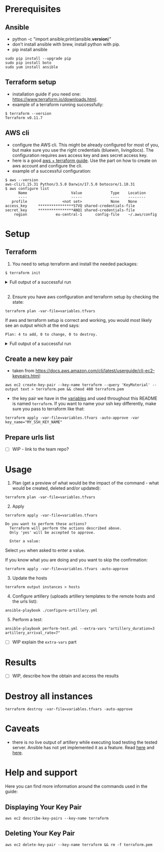 # Prerequisites

## Ansible

- python -c "import ansible;print(ansible.__version__)"
- don't install ansible with brew, install python with pip. 
- pip install ansible

``` without sudo
sudo pip install --upgrade pip
sudo pip install boto
sudo yum install ansible
```

## Terraform setup

- installation guide if you need one: https://www.terraform.io/downloads.html.
- example of a terraform running successfully:

```
$ terraform --version
Terraform v0.11.7
```

## AWS cli

- configure the AWS cli. This might be already configured for most of you, but make sure you use the right credentials (bluewin, livingdocs). The configuration requires aws access key and aws secret access key.
- here is a good [aws + terraform guide](https://hackernoon.com/introduction-to-aws-with-terraform-7a8daf261dc0). Use the part on how to create on aws account and configure the cli.
- example of a successful configuration:

```
$ aws --version
aws-cli/1.15.31 Python/3.5.0 Darwin/17.5.0 botocore/1.10.31
$ aws configure list
      Name                    Value             Type    Location
      ----                    -----             ----    --------
   profile                <not set>             None    None
access_key     ****************57VQ shared-credentials-file
secret_key     ****************ANQ1 shared-credentials-file
    region             eu-central-1      config-file    ~/.aws/config
```

# Setup

## Terraform

1. You need to setup terraform and install the needed packages:

```
$ terraform init
```

<details>
<summary>Full output of a successful run</summary>

```bash
Initializing provider plugins...
- Checking for available provider plugins on https://releases.hashicorp.com...
- Downloading plugin for provider "aws" (1.22.0)...

The following providers do not have any version constraints in configuration,
so the latest version was installed.

To prevent automatic upgrades to new major versions that may contain breaking
changes, it is recommended to add version = "..." constraints to the
corresponding provider blocks in configuration, with the constraint strings
suggested below.

* provider.aws: version = "~> 1.22"

Terraform has been successfully initialized!

You may now begin working with Terraform. Try running "terraform plan" to see
any changes that are required for your infrastructure. All Terraform commands
should now work.

If you ever set or change modules or backend configuration for Terraform,
rerun this command to reinitialize your working directory. If you forget, other
commands will detect it and remind you to do so if necessary
```
</details>

<br/>

2. Ensure you have aws configuration and terraform setup by checking the state:

```
terraform plan -var-file=variables.tfvars
```

If aws and terraform setup is correct and working, you would most likely see an output which at the end says:

```
Plan: 4 to add, 0 to change, 0 to destroy.
```

<details>
<summary>Full output of a successful run</summary>

```bash
$ terraform plan -var-file=variables.tfvars
Refreshing Terraform state in-memory prior to plan...
The refreshed state will be used to calculate this plan, but will not be
persisted to local or remote state storage.


------------------------------------------------------------------------

An execution plan has been generated and is shown below.
Resource actions are indicated with the following symbols:
  + create

Terraform will perform the following actions:

  + aws_default_vpc.default
      id:                                    <computed>
      assign_generated_ipv6_cidr_block:      <computed>
      cidr_block:                            <computed>
      default_network_acl_id:                <computed>
      default_route_table_id:                <computed>
      default_security_group_id:             <computed>
      dhcp_options_id:                       <computed>
      enable_classiclink:                    <computed>
      enable_classiclink_dns_support:        <computed>
      enable_dns_hostnames:                  <computed>
      enable_dns_support:                    "true"
      instance_tenancy:                      <computed>
      ipv6_association_id:                   <computed>
      ipv6_cidr_block:                       <computed>
      main_route_table_id:                   <computed>

  + aws_instance.web-performance-test[0]
      id:                                    <computed>
      ami:                                   "ami-c7e0c82c"
      associate_public_ip_address:           <computed>
      availability_zone:                     <computed>
      ebs_block_device.#:                    <computed>
      ephemeral_block_device.#:              <computed>
      get_password_data:                     "false"
      instance_state:                        <computed>
      instance_type:                         "t2.micro"
      ipv6_address_count:                    <computed>
      ipv6_addresses.#:                      <computed>
      key_name:                              "terraform"
      network_interface.#:                   <computed>
      network_interface_id:                  <computed>
      password_data:                         <computed>
      placement_group:                       <computed>
      primary_network_interface_id:          <computed>
      private_dns:                           <computed>
      private_ip:                            <computed>
      public_dns:                            <computed>
      public_ip:                             <computed>
      root_block_device.#:                   <computed>
      security_groups.#:                     "1"
      security_groups.1271829205:            "with-ssh-security-group"
      source_dest_check:                     "true"
      subnet_id:                             <computed>
      tags.%:                                "1"
      tags.Name:                             "web-performance-test"
      tenancy:                               <computed>
      user_data:                             "8ad701e23aad06df493cc1291465222a8155b4c5"
      volume_tags.%:                         <computed>
      vpc_security_group_ids.#:              <computed>

  + aws_instance.web-performance-test[1]
      id:                                    <computed>
      ami:                                   "ami-c7e0c82c"
      associate_public_ip_address:           <computed>
      availability_zone:                     <computed>
      ebs_block_device.#:                    <computed>
      ephemeral_block_device.#:              <computed>
      get_password_data:                     "false"
      instance_state:                        <computed>
      instance_type:                         "t2.micro"
      ipv6_address_count:                    <computed>
      ipv6_addresses.#:                      <computed>
      key_name:                              "terraform"
      network_interface.#:                   <computed>
      network_interface_id:                  <computed>
      password_data:                         <computed>
      placement_group:                       <computed>
      primary_network_interface_id:          <computed>
      private_dns:                           <computed>
      private_ip:                            <computed>
      public_dns:                            <computed>
      public_ip:                             <computed>
      root_block_device.#:                   <computed>
      security_groups.#:                     "1"
      security_groups.1271829205:            "with-ssh-security-group"
      source_dest_check:                     "true"
      subnet_id:                             <computed>
      tags.%:                                "1"
      tags.Name:                             "web-performance-test"
      tenancy:                               <computed>
      user_data:                             "8ad701e23aad06df493cc1291465222a8155b4c5"
      volume_tags.%:                         <computed>
      vpc_security_group_ids.#:              <computed>

  + aws_security_group.with_ssh
      id:                                    <computed>
      arn:                                   <computed>
      description:                           "Managed by Terraform"
      egress.#:                              "1"
      egress.482069346.cidr_blocks.#:        "1"
      egress.482069346.cidr_blocks.0:        "0.0.0.0/0"
      egress.482069346.description:          ""
      egress.482069346.from_port:            "0"
      egress.482069346.ipv6_cidr_blocks.#:   "0"
      egress.482069346.prefix_list_ids.#:    "0"
      egress.482069346.protocol:             "-1"
      egress.482069346.security_groups.#:    "0"
      egress.482069346.self:                 "false"
      egress.482069346.to_port:              "0"
      ingress.#:                             "1"
      ingress.2541437006.cidr_blocks.#:      "1"
      ingress.2541437006.cidr_blocks.0:      "0.0.0.0/0"
      ingress.2541437006.description:        ""
      ingress.2541437006.from_port:          "22"
      ingress.2541437006.ipv6_cidr_blocks.#: "0"
      ingress.2541437006.protocol:           "tcp"
      ingress.2541437006.security_groups.#:  "0"
      ingress.2541437006.self:               "false"
      ingress.2541437006.to_port:            "22"
      name:                                  "with-ssh-security-group"
      owner_id:                              <computed>
      revoke_rules_on_delete:                "false"
      vpc_id:                                "${aws_default_vpc.default.id}"


Plan: 4 to add, 0 to change, 0 to destroy.

------------------------------------------------------------------------

Note: You didn't specify an "-out" parameter to save this plan, so Terraform
can't guarantee that exactly these actions will be performed if
"terraform apply" is subsequently run.
```

</details>

## Create a new key pair

- taken from https://docs.aws.amazon.com/cli/latest/userguide/cli-ec2-keypairs.html:

```
aws ec2 create-key-pair --key-name terraform --query 'KeyMaterial' --output text > terraform.pem && chmod 400 terraform.pem
```

- the key pair we have in the [variables](./variables.tfvars) and used throughout this README is named `terraform`. If you want to name your ssh key differently, make sure you pass to terraform like that:

```
terraform apply -var-file=variables.tfvars -auto-approve -var key_name="MY_SSH_KEY_NAME"
```

## Prepare urls list

- [ ] WIP - link to the team repo?

# Usage

1. Plan (get a preview of what would be the impact of the command - what would be created, deleted and/or updated):

```
terraform plan -var-file=variables.tfvars
```

2. Apply

```
terraform apply -var-file=variables.tfvars

Do you want to perform these actions?
  Terraform will perform the actions described above.
  Only 'yes' will be accepted to approve.

  Enter a value:
```

Select `yes` when asked to enter a value.

If you know what you are doing and you want to skip the confirmation:

```
terraform apply -var-file=variables.tfvars -auto-approve
```


3. Update the hosts

```
terraform output instances > hosts
```

4. Configure artillery (uploads artillery templates to the remote hosts and the urls list):

```
ansible-playbook ./configure-artillery.yml
```

5. Perform a test:

```
ansible-playbook perform-test.yml --extra-vars "artillery_duration=3 artillery_arrival_rate=7"
```

- [ ] WIP explain the `extra-vars` part

# Results

- [ ] WIP, describe how the obtain and access the results

# Destroy all instances

```
terraform destroy -var-file=variables.tfvars -auto-approve
```

# Caveats

- there is no live output of artillery while executing load testing the tested server. Ansible has not yet implemented it as a feature. Read [here](https://github.com/ansible/ansible/issues/3887) and [here](https://github.com/ansible/ansible/issues/4870).

# Help and support

Here you can find more information around the commands used in the guide:

## Displaying Your Key Pair

```
aws ec2 describe-key-pairs --key-name terraform
```

## Deleting Your Key Pair

```
aws ec2 delete-key-pair --key-name terraform && rm -f terraform.pem
```
